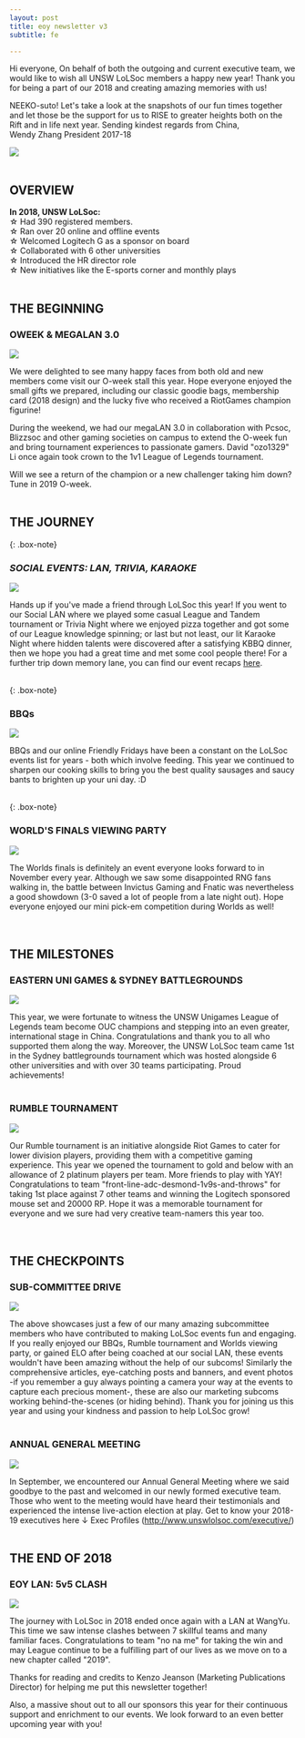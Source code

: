 ```yaml
---
layout: post
title: eoy newsletter v3
subtitle: fe

---
```


Hi everyone, On behalf of both the outgoing and current executive team, we would like to wish all UNSW LoLSoc members a happy new year! Thank you for being a part of our 2018 and creating amazing memories with us!

NEEKO-suto! Let's take a look at the snapshots of our fun times together and let those be the support for us to  RISE to greater heights both on the Rift and in life next year.  Sending kindest regards from China,  
Wendy Zhang President 2017-18

![](https://xelus22.github.io/LoLSocWebpage/uploads/5ee7a2c2-1452-4e29-97b0-11b7d01a4f17.jpg)
<br>
<br>

## OVERVIEW

**In 2018, UNSW LoLSoc:**  
☆ Had 390 registered members.  
☆ Ran over 20 online and offline events  
☆ Welcomed Logitech G as a sponsor on board  
☆ Collaborated with 6 other universities  
☆ Introduced the HR director role  
☆ New initiatives like the E-sports corner and monthly plays
<br>
<br>

## THE BEGINNING

### OWEEK & MEGALAN 3.0

![](https://xelus22.github.io/LoLSocWebpage/uploads/d1345f1a-8a37-494f-b163-61d912821fbe.jpg)

We were delighted to see many happy faces from both old and new members come visit our O-week stall this year. Hope everyone enjoyed the small gifts we prepared, including our classic goodie bags, membership card (2018 design) and the lucky five who received a RiotGames champion figurine!

During the weekend, we had our megaLAN 3.0 in collaboration with Pcsoc, Blizzsoc and other gaming societies on campus to extend the O-week fun and bring tournament experiences to passionate gamers. David "ozo1329" Li once again took crown to the 1v1 League of Legends tournament.

Will we see a return of the champion or a new challenger taking him down?  
Tune in 2019 O-week.
<br>
<br>

## THE JOURNEY

{: .box-note}

### _SOCIAL EVENTS: LAN, TRIVIA, KARAOKE_

![](https://xelus22.github.io/LoLSocWebpage/uploads/adaa0109-2304-4192-b521-57926314b26e.jpg)

Hands up if you've made a friend through LoLSoc this year! If you went to our Social LAN where we played some casual League and Tandem tournament or Trivia Night where we enjoyed pizza together and got some of our League knowledge spinning; or last but not least, our lit Karaoke Night where hidden talents were discovered after a satisfying KBBQ dinner, then we hope you had a great time and met some cool people there! For a further trip down memory lane, you can find our event recaps [here](http://www.unswlolsoc.com/events/ "Event Recaps Page").
<br>
<br>

{: .box-note}

### BBQs

![](https://xelus22.github.io/LoLSocWebpage/uploads/666d3110-2ee8-44b0-9f64-e3973216b10c.jpg)

BBQs and our online Friendly Fridays have been a constant on the LoLSoc events list for years - both which involve feeding. This year we continued to sharpen our cooking skills to bring you the best quality sausages and saucy bants to brighten up your uni day. :D
<br>
<br>

{: .box-note}

### WORLD'S FINALS VIEWING PARTY

![](https://xelus22.github.io/LoLSocWebpage/uploads/781f3d42-5ee8-4009-a6c1-93a33c88ec44.png)

The Worlds finals is definitely an event everyone looks forward to in November every year. Although we saw some disappointed RNG fans walking in, the battle between Invictus Gaming and Fnatic was nevertheless a good showdown (3-0 saved a lot of people from a late night out).  Hope everyone enjoyed our mini pick-em competition during Worlds as well!  
<br>
<br>

## THE MILESTONES

### EASTERN UNI GAMES & SYDNEY BATTLEGROUNDS

![](https://xelus22.github.io/LoLSocWebpage/uploads/4c45ded6-6f7b-4b36-89c7-4fde48760467.png)

This year, we were fortunate to witness the UNSW Unigames League of Legends team become OUC champions and stepping into an even greater, international stage in China. Congratulations and thank you to all who supported them along the way.  Moreover, the UNSW LoLSoc team came 1st in the Sydney battlegrounds tournament which was hosted alongside 6 other universities and with over 30 teams participating. Proud achievements!
<br>
<br>

### RUMBLE TOURNAMENT

![](https://xelus22.github.io/LoLSocWebpage/uploads/b580f41b-6132-404e-a0af-b462777db477.jpg)

Our Rumble tournament is an initiative alongside Riot Games to cater for lower division players, providing them with a competitive gaming experience. This year we opened the tournament to gold and below with an allowance of 2 platinum players per team. More friends to play with YAY!  Congratulations to team "front-line-adc-desmond-1v9s-and-throws" for taking 1st place against 7 other teams and winning the Logitech sponsored mouse set and 20000 RP. Hope it was a memorable tournament for everyone and we sure had very creative team-namers this year too.  
<br>
<br>

## THE CHECKPOINTS

### SUB-COMMITTEE DRIVE

![](https://xelus22.github.io/LoLSocWebpage/uploads/862892f3-5e38-44a2-84d1-344975122219.jpg)

The above showcases just a few of our many amazing subcommittee members who have contributed to making LoLSoc events fun and engaging. If you really enjoyed our BBQs, Rumble tournament and Worlds viewing party, or gained ELO after being coached at our social LAN, these events wouldn't have been amazing without the help of our subcoms! Similarly the comprehensive articles, eye-catching posts and banners, and event photos -if you remember a guy always pointing a camera your way at the events to capture each precious moment-, these are also our marketing subcoms working behind-the-scenes (or hiding behind).  Thank you for joining us this year and using your kindness and passion to help LoLSoc grow!
<br>
<br>

### ANNUAL GENERAL MEETING

![](https://xelus22.github.io/LoLSocWebpage/uploads/da4e292e-8e2e-470a-b06c-c2464cd4bc2e-1.jpg)

In September, we encountered our Annual General Meeting where we said goodbye to the past and welcomed in our newly formed executive team. Those who went to the meeting would have heard their testimonials and experienced the intense live-action election at play.  Get to know your 2018-19 executives here ↓ Exec Profiles (http://www.unswlolsoc.com/executive/)
<br>
<br>

## THE END OF 2018

### EOY LAN: 5v5 CLASH

![](https://xelus22.github.io/LoLSocWebpage/uploads/cc196c76-19e7-4ae2-88df-d241e57c97f6.jpg)

The journey with LoLSoc in 2018 ended once again with a LAN at WangYu. This time we saw intense clashes between 7 skillful teams and many familiar faces. Congratulations to team "no na me" for taking the win and may League continue to be a fulfilling part of our lives as we move on to a new chapter called "2019".

Thanks for reading and credits to Kenzo Jeanson (Marketing Publications Director) for helping me put this newsletter together!

Also, a massive shout out to all our sponsors this year for their continuous support and enrichment to our events. We look forward to an even better upcoming year with you!